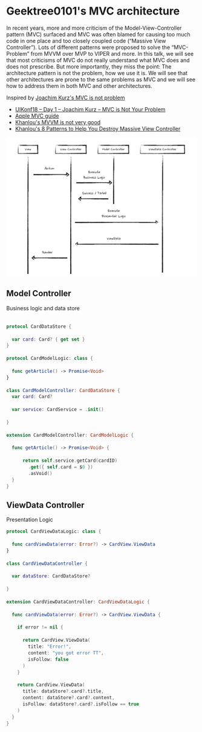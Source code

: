 # Geektree0101's MVC architecture

In recent years, more and more criticism of the Model-View-Controller pattern (MVC) surfaced and MVC was often blamed for causing too much code in one place and too closely coupled code (“Massive View Controller”). Lots of different patterns were proposed to solve the “MVC-Problem” from MVVM over MVP to VIPER and more. In this talk, we will see that most criticisms of MVC do not really understand what MVC does and does not prescribe. But more importantly, they miss the point: The architecture pattern is not the problem, how we use it is. We will see that other architectures are prone to the same problems as MVC and we will see how to address them in both MVC and other architectures.


Inspired by [Joachim Kurz's MVC is not problem](
https://www.youtube.com/watch?v=A1vzcxR-Ss0)
- [UIKonf18 – Day 1 – Joachim Kurz – MVC is Not Your Problem](
https://www.youtube.com/watch?v=A1vzcxR-Ss0)
- [Apple MVC guide](https://developer.apple.com/library/archive/documentation/General/Conceptual/DevPedia-CocoaCore/MVC.html)
- [Khanlou's MVVM is not very good](http://khanlou.com/2015/12/mvvm-is-not-very-good/)
- [Khanlou's 8 Patterns to Help You Destroy Massive View Controller](http://khanlou.com/2014/09/8-patterns-to-help-you-destroy-massive-view-controller/#smarter-views)


<img src="https://github.com/GeekTree0101/MVC/blob/master/res/screenshot.jpg" />


## Model Controller 
Business logic and data store
```swift

protocol CardDataStore {
  
  var card: Card? { get set }
}

protocol CardModelLogic: class {
  
  func getArticle() -> Promise<Void>
}

class CardModelController: CardDataStore {
  var card: Card?
  
  var service: CardService = .init()
  
}

extension CardModelController: CardModelLogic {
  
  func getArticle() -> Promise<Void> {
    
      return self.service.getCard(cardID)
        .get({ self.card = $0 })
        .asVoid()
  }
}

```

## ViewData Controller
Presentation Logic

```swift
protocol CardViewDataLogic: class {
  
  func cardViewData(error: Error?) -> CardView.ViewData
}

class CardViewDataController {
  
  var dataStore: CardDataStore?
  
}

extension CardViewDataController: CardViewDataLogic {
  
  func cardViewData(error: Error?) -> CardView.ViewData {
    
    if error != nil {

      return CardView.ViewData(
        title: "Error!",
        content: "you got error TT",
        isFollow: false
      )
    }
  
    return CardView.ViewData(
      title: dataStore?.card?.title,
      content: dataStore?.card?.content,
      isFollow: dataStore?.card?.isFollow == true
    )
  }
}
```
